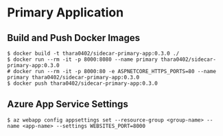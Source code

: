 # Primary Application

## Build and Push Docker Images
```shell-session
$ docker build -t thara0402/sidecar-primary-app:0.3.0 ./
$ docker run --rm -it -p 8000:8080 --name primary thara0402/sidecar-primary-app:0.3.0
# docker run --rm -it -p 8000:80 -e ASPNETCORE_HTTPS_PORTS=80 --name primary thara0402/sidecar-primary-app:0.3.0
$ docker push thara0402/sidecar-primary-app:0.3.0
```

## Azure App Service Settings
```shell-session
$ az webapp config appsettings set --resource-group <group-name> --name <app-name> --settings WEBSITES_PORT=8000
```

